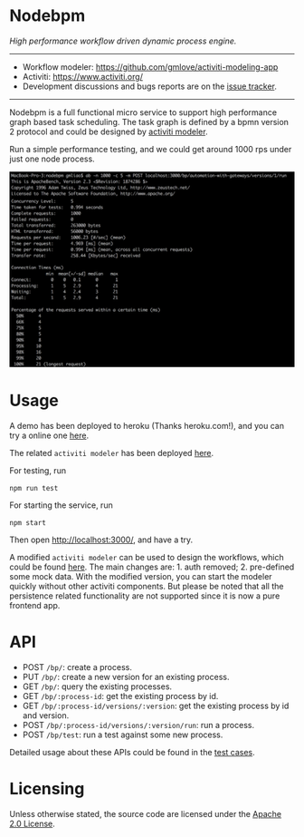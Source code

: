 # Nodebpm

*High performance workflow driven dynamic process engine.*

---

+ Workflow modeler: https://github.com/gmlove/activiti-modeling-app
+ Activiti: https://www.activiti.org/
+ Development discussions and bugs reports are on the [issue tracker](https://github.com/gmlove/nodebpm/issues).

---

Nodebpm is a full functional micro service to support high performance graph based task scheduling. The task graph is defined by a bpmn version 2 protocol and could be designed by [activiti modeler](https://github.com/gmlove/activiti-modeling-app).

Run a simple performance testing, and we could get around 1000 rps under just one node process.

![performance](doc/perf.png)


# Usage

A demo has been deployed to heroku (Thanks heroku.com!), and you can try a online one [here](https://node-bpm.herokuapp.com/).

The related `activiti modeler` has been deployed [here](https://node-bpm-modeler.herokuapp.com/).

For testing, run

```shell
npm run test
```

For starting the service, run

```shell
npm start
```

Then open [http://localhost:3000/](http://localhost:3000/), and have a try.

A modified `activiti modeler` can be used to design the workflows, which could be found [here](https://github.com/gmlove/activiti-modeling-app). The main changes are: 1. auth removed; 2. pre-defined some mock data. With the modified version, you can start the modeler quickly without other activiti components. But please be noted that all the persistence related functionality are not supported since it is now a pure frontend app.

# API

- POST `/bp/`: create a process.
- PUT `/bp/`: create a new version for an existing process.
- GET `/bp/`: query the existing processes.
- GET `/bp/:process-id`: get the existing process by id.
- GET `/bp/:process-id/versions/:version`: get the existing process by id and version.
- POST `/bp/:process-id/versions/:version/run`: run a process.
- POST `/bp/test`: run a test against some new process.

Detailed usage about these APIs could be found in the [test cases](https://github.com/gmlove/nodebpm/blob/master/routes/bp.spec.js).

# Licensing
Unless otherwise stated, the source code are licensed under the [Apache 2.0 License](./LICENSE).
